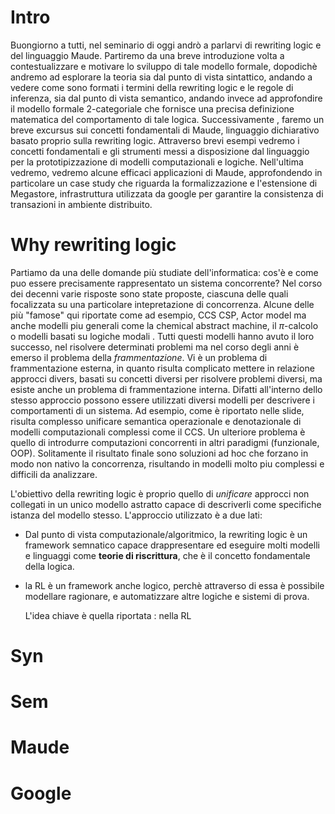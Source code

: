# Intro

Buongiorno a tutti, nel seminario di oggi andrò a parlarvi di rewriting logic e del linguaggio Maude. Partiremo da una breve introduzione volta a contestualizzare e motivare lo sviluppo di tale modello formale, dopodichè andremo ad esplorare la teoria sia dal punto di vista sintattico, andando a vedere come sono formati i termini della rewriting logic e le regole di inferenza, sia dal punto di vista semantico, andando invece ad approfondire il modello formale 2-categoriale che fornisce una precisa definizione matematica del comportamento di tale logica. Successivamente , faremo un breve excursus sui concetti fondamentali di Maude, linguaggio dichiarativo basato proprio sulla rewriting logic. Attraverso brevi esempi vedremo i concetti fondamentali e gli strumenti messi a disposizione dal linguaggio  per la prototipizzazione di modelli computazionali e logiche. Nell'ultima vedremo, vedremo alcune efficaci applicazioni di Maude, approfondendo in particolare un case study che riguarda la formalizzazione e l'estensione di Megastore, infrastruttura utilizzata da google per garantire la consistenza di transazioni in ambiente distribuito.

# Why rewriting logic

Partiamo da una delle domande più studiate dell'informatica: cos'è e come puo essere precisamente rappresentato un sistema concorrente? Nel corso dei decenni varie risposte sono state proposte, ciascuna delle quali focalizzata su una particolare intepretazione di concorrenza. Alcune delle più "famose"  qui riportate come ad esempio, CCS CSP, Actor model ma anche modelli piu generali come la chemical abstract machine, il $\pi$-calcolo o modelli basati su logiche modali .   Tutti questi modelli hanno avuto il loro successo, nel risolvere determinati problemi ma nel corso degli anni è emerso il problema della *frammentazione*.  Vi è un problema di frammentazione esterna, in quanto risulta complicato mettere in relazione approcci divers, basati su concetti diversi per risolvere problemi diversi, ma esiste anche un problema di frammentazione interna. Difatti all'interno dello stesso approccio possono essere utilizzati diversi  modelli per descrivere i comportamenti di un sistema. Ad esempio, come è riportato nelle slide, risulta complesso unificare semantica operazionale e denotazionale di modelli computazionali complessi come il CCS. Un ulteriore problema è quello  di introdurre computazioni concorrenti in altri paradigmi (funzionale, OOP). Solitamente il risultato finale sono soluzioni ad hoc che forzano in modo non nativo la concorrenza, risultando in modelli molto piu complessi e difficili da analizzare.  

L'obiettivo della rewriting logic è proprio quello di *unificare* approcci non collegati in un unico modello astratto capace di descriverli come specifiche istanza del modello stesso. L'approccio  utilizzato  è a due lati:

- Dal punto di vista computazionale/algoritmico, la rewriting logic è un framework semnatico capace drappresentare ed eseguire molti modelli e linguaggi come **teorie di riscrittura**, che è il concetto fondamentale della logica.

- la RL è un framework anche logico, perchè attraverso di essa è possibile modellare ragionare, e automatizzare altre logiche e sistemi di prova.

  L'idea chiave è quella riportata : nella RL

# Syn



# Sem

# Maude 

# Google


